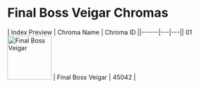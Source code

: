 # Final Boss Veigar Chromas

| Index  Preview | Chroma Name | Chroma ID ||------|---|---|| 01  <img src='https://raw.communitydragon.org/latest/plugins/rcp-be-lol-game-data/global/default/v1/champion-chroma-images/45/45042.png' alt='Final Boss Veigar' width='100'> | Final Boss Veigar | 45042 |